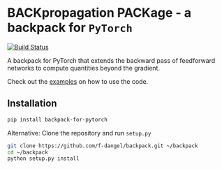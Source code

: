 # BACKpropagation PACKage - a backpack for `PyTorch`
[![Build Status](https://travis-ci.org/f-dangel/backpack.svg?branch=master)](https://travis-ci.org/f-dangel/backpack)


A backpack for PyTorch that extends the backward pass of feedforward networks to compute quantities beyond the gradient.

Check out the [examples](https://f-dangel.github.io/backpack/) on how to use the code.

## Installation
```bash
pip install backpack-for-pytorch
```

Alternative: Clone the repository and run `setup.py`
```bash
git clone https://github.com/f-dangel/backpack.git ~/backpack
cd ~/backpack
python setup.py install
```
